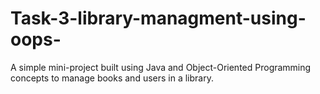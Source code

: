 # Task-3-library-managment-using-oops-
A simple mini-project built using Java and Object-Oriented Programming concepts to manage books and users in a library.

